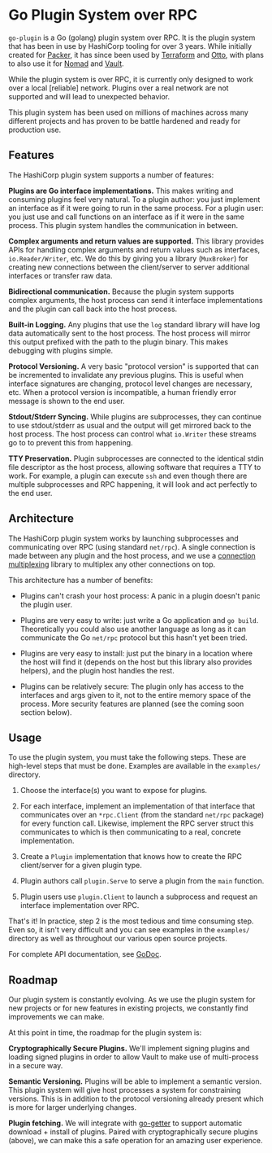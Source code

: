# Go Plugin System over RPC

`go-plugin` is a Go (golang) plugin system over RPC. It is the plugin system
that has been in use by HashiCorp tooling for over 3 years. While initially
created for [Packer](https://www.packer.io), it has since been used by
[Terraform](https://www.terraform.io) and [Otto](https://www.ottoproject.io),
with plans to also use it for [Nomad](https://www.nomadproject.io) and
[Vault](https://www.vaultproject.io).

While the plugin system is over RPC, it is currently only designed to work
over a local [reliable] network. Plugins over a real network are not supported
and will lead to unexpected behavior.

This plugin system has been used on millions of machines across many different
projects and has proven to be battle hardened and ready for production use.

## Features

The HashiCorp plugin system supports a number of features:

**Plugins are Go interface implementations.** This makes writing and consuming
plugins feel very natural. To a plugin author: you just implement an
interface as if it were going to run in the same process. For a plugin user:
you just use and call functions on an interface as if it were in the same
process. This plugin system handles the communication in between.

**Complex arguments and return values are supported.** This library
provides APIs for handling complex arguments and return values such
as interfaces, `io.Reader/Writer`, etc. We do this by giving you a library
(`MuxBroker`) for creating new connections between the client/server to
server additional interfaces or transfer raw data.

**Bidirectional communication.** Because the plugin system supports
complex arguments, the host process can send it interface implementations
and the plugin can call back into the host process.

**Built-in Logging.** Any plugins that use the `log` standard library
will have log data automatically sent to the host process. The host
process will mirror this output prefixed with the path to the plugin
binary. This makes debugging with plugins simple.

**Protocol Versioning.** A very basic "protocol version" is supported that
can be incremented to invalidate any previous plugins. This is useful when
interface signatures are changing, protocol level changes are necessary,
etc. When a protocol version is incompatible, a human friendly error
message is shown to the end user.

**Stdout/Stderr Syncing.** While plugins are subprocesses, they can continue
to use stdout/stderr as usual and the output will get mirrored back to
the host process. The host process can control what `io.Writer` these
streams go to to prevent this from happening.

**TTY Preservation.** Plugin subprocesses are connected to the identical
stdin file descriptor as the host process, allowing software that requires
a TTY to work. For example, a plugin can execute `ssh` and even though there
are multiple subprocesses and RPC happening, it will look and act perfectly
to the end user.

## Architecture

The HashiCorp plugin system works by launching subprocesses and communicating
over RPC (using standard `net/rpc`). A single connection is made between
any plugin and the host process, and we use a
[connection multiplexing](https://github.com/hashicorp/yamux)
library to multiplex any other connections on top.

This architecture has a number of benefits:

  * Plugins can't crash your host process: A panic in a plugin doesn't
    panic the plugin user.

  * Plugins are very easy to write: just write a Go application and `go build`.
    Theoretically you could also use another language as long as it can
    communicate the Go `net/rpc` protocol but this hasn't yet been tried.

  * Plugins are very easy to install: just put the binary in a location where
    the host will find it (depends on the host but this library also provides
    helpers), and the plugin host handles the rest.

  * Plugins can be relatively secure: The plugin only has access to the
    interfaces and args given to it, not to the entire memory space of the
    process. More security features are planned (see the coming soon section
    below).

## Usage

To use the plugin system, you must take the following steps. These are
high-level steps that must be done. Examples are available in the
`examples/` directory.

  1. Choose the interface(s) you want to expose for plugins.

  2. For each interface, implement an implementation of that interface
     that communicates over an `*rpc.Client` (from the standard `net/rpc`
     package) for every function call. Likewise, implement the RPC server
     struct this communicates to which is then communicating to a real,
     concrete implementation.

  3. Create a `Plugin` implementation that knows how to create the RPC
     client/server for a given plugin type.

  4. Plugin authors call `plugin.Serve` to serve a plugin from the
     `main` function.

  5. Plugin users use `plugin.Client` to launch a subprocess and request
     an interface implementation over RPC.

That's it! In practice, step 2 is the most tedious and time consuming step.
Even so, it isn't very difficult and you can see examples in the `examples/`
directory as well as throughout our various open source projects.

For complete API documentation, see [GoDoc](https://godoc.org/github.com/hashicorp/go-plugin).

## Roadmap

Our plugin system is constantly evolving. As we use the plugin system for
new projects or for new features in existing projects, we constantly find
improvements we can make.

At this point in time, the roadmap for the plugin system is:

**Cryptographically Secure Plugins.** We'll implement signing plugins
and loading signed plugins in order to allow Vault to make use of multi-process
in a secure way.

**Semantic Versioning.** Plugins will be able to implement a semantic version.
This plugin system will give host processes a system for constraining
versions. This is in addition to the protocol versioning already present
which is more for larger underlying changes.

**Plugin fetching.** We will integrate with [go-getter](https://github.com/hashicorp/go-getter)
to support automatic download + install of plugins. Paired with cryptographically
secure plugins (above), we can make this a safe operation for an amazing
user experience.
